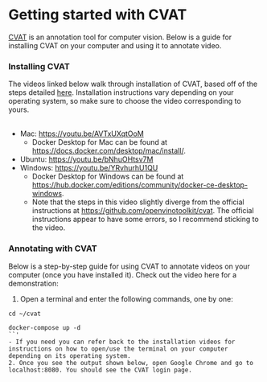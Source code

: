 # Getting started with CVAT 

[CVAT](https://github.com/openvinotoolkit/cvat) is an annotation tool for computer vision. Below is a guide for installing CVAT on your computer and using it to annotate video. 

### Installing CVAT
The videos linked below walk through installation of CVAT, based off of the steps detailed [here](https://github.com/openvinotoolkit/cvat). Installation instructions vary depending on your operating system, so make sure to choose the video corresponding to yours. 
<br>
<br>

* Mac: https://youtu.be/AVTxUXqtOoM
  - Docker Desktop for Mac can be found at https://docs.docker.com/desktop/mac/install/. 
* Ubuntu: https://youtu.be/bNhuOHtsv7M
* Windows: https://youtu.be/YRvhurhU1QU
  - Docker Desktop for Windows can be found at https://hub.docker.com/editions/community/docker-ce-desktop-windows.
  - Note that the steps in this video slightly diverge from the official instructions at https://github.com/openvinotoolkit/cvat. The official instructions appear to have some errors, so I recommend sticking to the video. 


### Annotating with CVAT
Below is a step-by-step guide for using CVAT to annotate videos on your computer (once you have installed it). Check out the video here for a demonstration:

1. Open a terminal and enter the following commands, one by one:
  ```
  cd ~/cvat
  
  docker-compose up -d
  ``'
  - If you need you can refer back to the installation videos for instructions on how to open/use the terminal on your computer depending on its operating system. 
2. Once you see the output shown below, open Google Chrome and go to localhost:8080. You should see the CVAT login page. 




